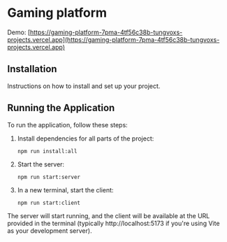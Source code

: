 # Gaming platform

Demo: [https://gaming-platform-7pma-4tf56c38b-tungvoxs-projects.vercel.app](https://gaming-platform-7pma-4tf56c38b-tungvoxs-projects.vercel.app)

## Installation

Instructions on how to install and set up your project.

## Running the Application

To run the application, follow these steps:

1. Install dependencies for all parts of the project:
   ```
   npm run install:all
   ```

2. Start the server:
   ```
   npm run start:server
   ```

3. In a new terminal, start the client:
   ```
   npm run start:client
   ```

The server will start running, and the client will be available at the URL provided in the terminal (typically http://localhost:5173 if you're using Vite as your development server).
